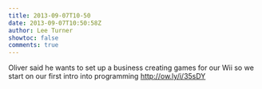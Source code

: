 ```yaml
---
title: 2013-09-07T10-50
date: 2013-09-07T10:50:58Z
author: Lee Turner
showtoc: false
comments: true
---
```


Oliver said he wants to set up a business creating games for our Wii so we start on our first  intro into programming http://ow.ly/i/35sDY

